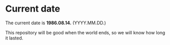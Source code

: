 # Current date

The current date is **1986.08.14.** (YYYY.MM.DD.)

This repository will be good when the world ends, so we will know how long it lasted.